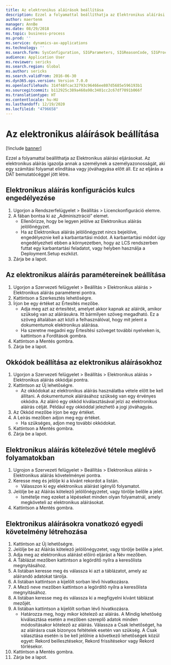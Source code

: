```yaml
---
title: Az elektronikus aláírások beállítása
description: Ezzel a folyamattal beállíthatja az Elektronikus aláírási eljárásokat.
author: maertenm
manager: AnnBe
ms.date: 08/29/2018
ms.topic: business-process
ms.prod: ''
ms.service: dynamics-ax-applications
ms.technology: ''
ms.search.form: SysConfiguration, SIGParameters, SIGReasonCode, SIGProcSetup
audience: Application User
ms.reviewer: sericks
ms.search.region: Global
ms.author: sericks
ms.search.validFrom: 2016-06-30
ms.dyn365.ops.version: Version 7.0.0
ms.openlocfilehash: 314f48fcac32793c96466ee807d5685e596193b1
ms.sourcegitcommit: b112925c389a460a98c3401cc2c67df7091b066f
ms.translationtype: HT
ms.contentlocale: hu-HU
ms.lasthandoff: 12/19/2020
ms.locfileid: "4796658"
---
```

# <a name="set-up-electronic-signatures"></a>Az elektronikus aláírások beállítása

[!include [banner](../../includes/banner.md)]

Ezzel a folyamattal beállíthatja az Elektronikus aláírási eljárásokat. Az elektronikus aláírás igazolja annak a személynek a személyazonosságát, aki egy számítási folyamat elindítása vagy jóváhagyása előtt áll. Ez az eljárás a DAT bemutatócéggel jött létre.


## <a name="enable-the-electronic-signature-configuration-key"></a>Elektronikus aláírás konfigurációs kulcs engedélyezése
1. Ugorjon a Rendszerfelügyelet > Beállítás > Licenckonfiguráció elemre.
2. A fában bontsa ki az „Adminisztráció” elemet.
    * Ellenőrizze, hogy be legyen jelölve az Elektronikus aláírás jelölőnégyzet.  
    * Ha az Elektronikus aláírás jelölőnégyzet nincs bejelölve, engedélyeznie kell a karbantartási módot. A karbantartási módot úgy engedélyezheti ebben a környezetben, hogy az LCS rendszerben futtat egy karbantartási feladatot, vagy helyben használja a Deployment.Setup eszközt.  
3. Zárja be a lapot.

## <a name="set-up-electronic-signature-parameters"></a>Az elektronikus aláírás paramétereinek beállítása
1. Ugorjon a Szervezeti felügyelet > Beállítás > Elektronikus aláírás > Elektronikus aláírás paraméterei pontra.
2. Kattintson a Szerkesztés lehetőségre.
3. Írjon be egy értéket az Értesítés mezőbe.
    * Adja meg azt az értesítést, amelyet akkor kapnak az aláírók, amikor szükség van az aláírásukra. Itt bármilyen szöveg megadható. Ez a szöveg általában azt közli a felhasználóval, hogy mit jelent a dokumentumok elektronikus aláírása.  
    * Ha szeretne megadni egy Értesítési szöveget további nyelveken is, kattintson a Fordítások gombra.  
4. Kattintson a Mentés gombra.
5. Zárja be a lapot.

## <a name="set-up-reason-codes-for-electronic-signatures"></a>Okkódok beállítása az elektronikus aláírásokhoz
1. Ugorjon a Szervezeti felügyelet > Beállítás > Elektronikus aláírás > Elektronikus aláírás okkódjai pontra.
2. Kattintson az Új lehetőségre.
    * Az okkódokat az elektronikus aláírás használatba vétele előtt be kell állítani. A dokumentumok aláírásához szükség van egy érvényes okkódra.     Az aláíró egy okkód kiválasztásával jelzi az elektronikus aláírás célját. Például egy okkóddal jelezhető a jogi jóváhagyás.  
3. Az Okkód mezőbe írjon be egy értéket.
4. A Leírás mezőben adjon meg egy értéket.
    * Ha szükséges, adjon meg további okkódokat.  
5. Kattintson a Mentés gombra.
6. Zárja be a lapot.

## <a name="require-electronic-signatures-for-existing-processes"></a>Elektronikus aláírás kötelezővé tétele meglévő folyamatokban
1. Ugrojon a Szervezeti felügyelet > Beállítás > Elektronikus aláírás > Elektronikus aláírás követelményei pontra.
2. Keresse meg és jelölje ki a kívánt rekordot a listán.
    * Válasszon ki egy elektronikus aláírást igénylő folyamatot.  
3. Jelölje be az Aláírás kötelező jelölőnégyzetet, vagy törölje belőle a jelet.
    * Ismételje meg ezeket a lépéseket minden olyan folyamatnál, amely megköveteli az elektronikus aláírásokat.  
4. Kattintson a Mentés gombra.

## <a name="create-a-custom-requirement-for-electronic-signatures"></a>Elektronikus aláírásokra vonatkozó egyedi követelmény létrehozása
1. Kattintson az Új lehetőségre.
2. Jelölje be az Aláírás kötelező jelölőnégyzetet, vagy törölje belőle a jelet.
3. Adja meg az elektronikus aláírást előíró eljárást a Név mezőben.
4. A Táblázat mezőben kattintson a legördítő nyílra a keresőlista megnyitásához.
5. A listában keresse meg és válassza ki azt a táblázatot, amely az aláírandó adatokat tárolja.
6. A listában kattintson a kijelölt sorban lévő hivatkozásra.
7. A Mező neve mezőben kattintson a legördítő nyílra a keresőlista megnyitásához.
8. A listában keresse meg és válassza ki a megfigyelni kívánt táblázat mezőjét.
9. A listában kattintson a kijelölt sorban lévő hivatkozásra.
    * Határozza meg, hogy mikor kötelező az aláírás.     A Mindig lehetőség kiválasztása esetén a mezőben szereplő adatok minden módosításakor kötelező az aláírás.     Válassza a Csak lehetőséget, ha az aláírásra csak bizonyos feltételek esetén van szükség. A Csak választása esetén is be kell jelölnie a következő lehetőségek közül egyet: Rekord beillesztésekor, Rekord frissítésekor vagy Rekord törlésekor.  
10. Kattintson a Mentés gombra.
11. Zárja be a lapot.

